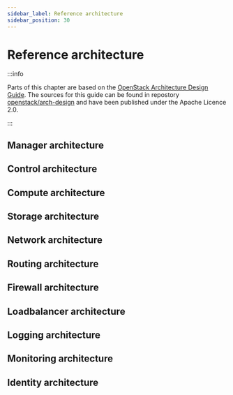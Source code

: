 ```yaml
---
sidebar_label: Reference architecture
sidebar_position: 30
---
```


# Reference architecture

:::info

Parts of this chapter are based on the [OpenStack Architecture Design Guide](https://docs.openstack.org/arch-design/index.html).
The sources for this guide can be found in repostory [openstack/arch-design](https://github.com/openstack/arch-design)
and have been published under the Apache Licence 2.0.

:::

## Manager architecture

## Control architecture

## Compute architecture

## Storage architecture

## Network architecture

## Routing architecture

## Firewall architecture

## Loadbalancer architecture

## Logging architecture

## Monitoring architecture

## Identity architecture

